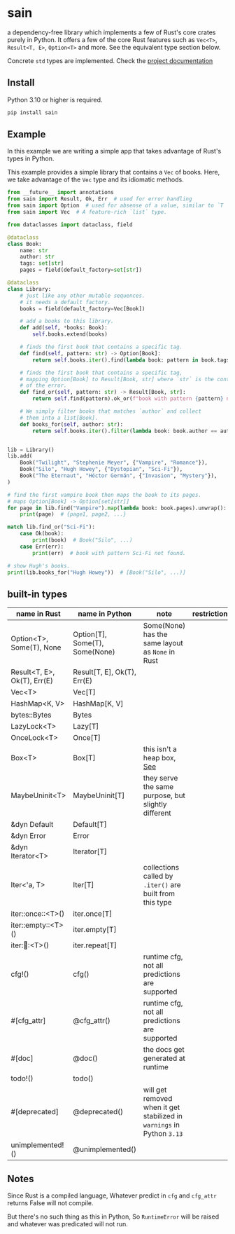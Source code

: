 # sain

a dependency-free library which implements a few of Rust's core crates purely in Python.
It offers a few of the core Rust features such as `Vec<T>`, `Result<T, E>`, `Option<T>` and more. See the equivalent type section below.

Concrete `std` types are implemented. Check the [project documentation](https://nxtlo.github.io/sain/sain.html)

## Install

Python 3.10 or higher is required.

```sh
pip install sain
```

## Example

In this example we are writing a simple app that takes advantage of Rust's types in Python.

This example provides a simple library that contains a `Vec` of books. Here, we take advantage of the `Vec` type and its idiomatic methods.

```py
from __future__ import annotations
from sain import Result, Ok, Err  # used for error handling
from sain import Option  # used for absense of a value, similar to `T | None`
from sain import Vec  # A feature-rich `list` type.

from dataclasses import dataclass, field

@dataclass
class Book:
    name: str
    author: str
    tags: set[str]
    pages = field(default_factory=set[str])

@dataclass
class Library:
    # just like any other mutable sequences.
    # it needs a default factory.
    books = field(default_factory=Vec[Book])

    # add a books to this library.
    def add(self, *books: Book):
        self.books.extend(books)

    # finds the first book that contains a specific tag.
    def find(self, pattern: str) -> Option[Book]:
        return self.books.iter().find(lambda book: pattern in book.tags)

    # finds the first book that contains a specific tag,
    # mapping Option[Book] to Result[Book, str] where `str` is the context
    # of the error.
    def find_or(self, pattern: str) -> Result[Book, str]:
        return self.find(pattern).ok_or(f"book with pattern {pattern} not found.")

    # We simply filter books that matches `author` and collect
    # them into a list[Book].
    def books_for(self, author: str):
        return self.books.iter().filter(lambda book: book.author == author).collect()


lib = Library()
lib.add(
    Book("Twilight", "Stephenie Meyer", {"Vampire", "Romance"}),
    Book("Silo", "Hugh Howey", {"Dystopian", "Sci-Fi"}),
    Book("The Eternaut", "Héctor Germán", {"Invasion", "Mystery"}),
)

# find the first vampire book then maps the book to its pages.
# maps Option[Book] -> Option[set[str]]
for page in lib.find("Vampire").map(lambda book: book.pages).unwrap():
    print(page)  # {page1, page2, ...}

match lib.find_or("Sci-Fi"):
    case Ok(book):
        print(book)  # Book("Silo", ...)
    case Err(err):
        print(err)  # book with pattern Sci-Fi not found.

# show Hugh's books.
print(lib.books_for("Hugh Howey"))  # [Book("Silo", ...)]
```

## built-in types

| name in Rust                  | name in Python                   | note                                                                                                                       | restrictions               |
| ----------------------------- | -------------------------------  | -------------------------------------------------------------------------------------------------------------------------- | -------------------------- |
| Option\<T>, Some(T), None     | Option[T], Some(T), Some(None)   | Some(None) has the same layout as `None` in Rust                                                                           |                            |
| Result\<T, E>, Ok(T), Err(E)  | Result[T, E], Ok(T), Err(E)      |                                                                                                                            |                            |
| Vec\<T>                       | Vec[T]                           |                                                                                                                            |                            |
| HashMap\<K, V>                      | HashMap[K, V]                          |                                                                                      |                            |
| bytes::Bytes                      |  Bytes                          |                                                                                      |                            |
| LazyLock\<T>                  | Lazy[T]                          |                                                                                                                            |                            |
| OnceLock\<T>                  | Once[T]                          |                                                                                                                            |                            |
| Box\<T>                       | Box[T]                           | this isn't a heap box, [See]([https://nxtlo.github.io/sain/sain/boxed.html](https://nxtlo.github.io/sain/sain/boxed.html)) |                            |
| MaybeUninit\<T>               | MaybeUninit[T]                   | they serve the same purpose, but slightly different                                                                        |                            |
| &dyn Default                       | Default[T]                       |                                                                                                                            |                            |
| &dyn Error                    | Error                            |                                                                                                                            |                            |
| &dyn Iterator\<T>                  | Iterator[T]                      |                                                                                                                            |                            |
| Iter\<'a, T>                  | Iter[T]                          | collections called by `.iter()` are built from this type                                                                     |                            |
| iter::once::\<T>()            | iter.once[T]                     |                                                                                                                            |                            |
| iter::empty::\<T>()           | iter.empty[T]                    |                                                                                                                            |                            |
| iter::repeat::\<T>()          | iter.repeat[T]                   |                                                                                                                            |                            |
| cfg!()                        | cfg()                            | runtime cfg, not all predictions are supported                                                                             |                            |
| #[cfg_attr]                   | @cfg_attr()                      | runtime cfg, not all predictions are supported                                                                             |                            |
| #[doc]                        | @doc()                           | the docs get generated at runtime                                                                                          |                            |
| todo!()                       | todo()                           |                                                                                                                            |                            |
| #[deprecated]                 | @deprecated()                    | will get removed when it get stabilized in `warnings` in Python `3.13`                                                     |                            |
| unimplemented!()              | @unimplemented()                 |                                                                                                                            |                            |

## Notes

Since Rust is a compiled language, Whatever predict in `cfg` and `cfg_attr` returns False will not compile.

But there's no such thing as this in Python, So `RuntimeError` will be raised and whatever was predicated will not run.
